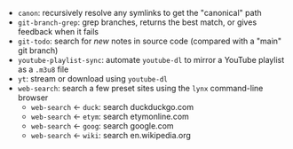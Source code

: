 - `canon`: recursively resolve any symlinks to get the "canonical" path
- `git-branch-grep`: grep branches, returns the best match, or gives feedback when it fails
- `git-todo`: search for _new_ notes in source code (compared with a "main" git branch)
- `youtube-playlist-sync`: automate `youtube-dl` to mirror a YouTube playlist as a `.m3u8` file
- `yt`: stream or download using `youtube-dl`
- `web-search`: search a few preset sites using the `lynx` command-line browser
	- `web-search` <- `duck`: search duckduckgo.com
	- `web-search` <- `etym`: search etymonline.com
	- `web-search` <- `goog`: search google.com
	- `web-search` <- `wiki`: search en.wikipedia.org
